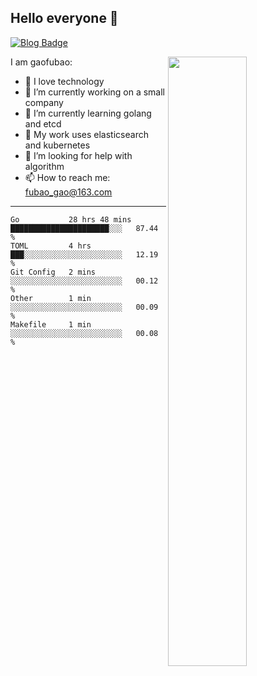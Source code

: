 ## Hello everyone 👋

[![Blog Badge](https://img.shields.io/badge/blog-60k+%20pageview-brightgreen)](https://www.jianshu.com/u/d777ec56a358)

<img align="right" width="50%" src="https://github-readme-stats.vercel.app/api?username=gaofubao&theme=dark">

I am gaofubao:

- 🔭 I love technology
- 🌱 I’m currently working on a small company
- 👯 I’m currently learning golang and etcd
- 💬 My work uses elasticsearch and kubernetes
- 🤔 I’m looking for help with algorithm
- 📫 How to reach me: fubao_gao@163.com

---


<!--START_SECTION:waka-->
```text
Go           28 hrs 48 mins  ██████████████████████░░░   87.44 % 
TOML         4 hrs           ███░░░░░░░░░░░░░░░░░░░░░░   12.19 % 
Git Config   2 mins          ░░░░░░░░░░░░░░░░░░░░░░░░░   00.12 % 
Other        1 min           ░░░░░░░░░░░░░░░░░░░░░░░░░   00.09 % 
Makefile     1 min           ░░░░░░░░░░░░░░░░░░░░░░░░░   00.08 % 
```
<!--END_SECTION:waka-->
